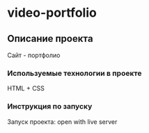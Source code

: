 # video-portfolio

## Описание проекта

Сайт - портфолио 

### Используемые технологии в проекте


HTML + CSS  
  

### Инструкция по запуску

Запуск проекта: open with live server
